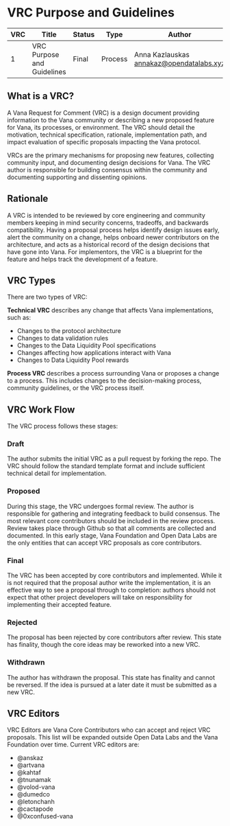 # VRC Purpose and Guidelines

| VRC | Title | Status | Type | Author | Created |
|-----|--------|--------|------|---------|----------|
| 1 | VRC Purpose and Guidelines | Final | Process | Anna Kazlauskas <annakaz@opendatalabs.xyz> | 2025-1-1 |

## What is a VRC?

A Vana Request for Comment (VRC) is a design document providing information to the Vana community or describing a new proposed feature for Vana, its processes, or environment. The VRC should detail the motivation, technical specification, rationale, implementation path, and impact evaluation of specific proposals impacting the Vana protocol.

VRCs are the primary mechanisms for proposing new features, collecting community input, and documenting design decisions for Vana. The VRC author is responsible for building consensus within the community and documenting supporting and dissenting opinions.

## Rationale

A VRC is intended to be reviewed by core engineering and community members keeping in mind security concerns, tradeoffs, and backwards compatibility. Having a proposal process helps identify design issues early, alert the community on a change, helps onboard newer contributors on the architecture, and acts as a historical record of the design decisions that have gone into Vana. For implementors, the VRC is a blueprint for the feature and helps track the development of a feature.

## VRC Types

There are two types of VRC:

**Technical VRC** describes any change that affects Vana implementations, such as:
- Changes to the protocol architecture
- Changes to data validation rules
- Changes to the Data Liquidity Pool specifications 
- Changes affecting how applications interact with Vana
- Changes to Data Liquidity Pool rewards

**Process VRC** describes a process surrounding Vana or proposes a change to a process. This includes changes to the decision-making process, community guidelines, or the VRC process itself.

## VRC Work Flow

The VRC process follows these stages:

### Draft

The author submits the initial VRC as a pull request by forking the repo. The VRC should follow the standard template format and include sufficient technical detail for implementation.

### Proposed

During this stage, the VRC undergoes formal review. The author is responsible for gathering and integrating feedback to build consensus. The most relevant core contributors should be included in the review process. Review takes place through Github so that all comments are collected and documented. In this early stage, Vana Foundation and Open Data Labs are the only entities that can accept VRC proposals as core contributors.

### Final

The VRC has been accepted by core contributors and implemented. While it is not required that the proposal author write the implementation, it is an effective way to see a proposal through to completion: authors should not expect that other project developers will take on responsibility for implementing their accepted feature.

### Rejected

The proposal has been rejected by core contributors after review. This state has finality, though the core ideas may be reworked into a new VRC.

### Withdrawn

The author has withdrawn the proposal. This state has finality and cannot be reversed. If the idea is pursued at a later date it must be submitted as a new VRC.

## VRC Editors

VRC Editors are Vana Core Contributors who can accept and reject VRC proposals. This list will be expanded outside Open Data Labs and the Vana Foundation over time. Current VRC editors are:

- @anskaz
- @artvana
- @kahtaf
- @tnunamak
- @volod-vana
- @dumedco  
- @letonchanh
- @cactapode
- @0xconfused-vana
